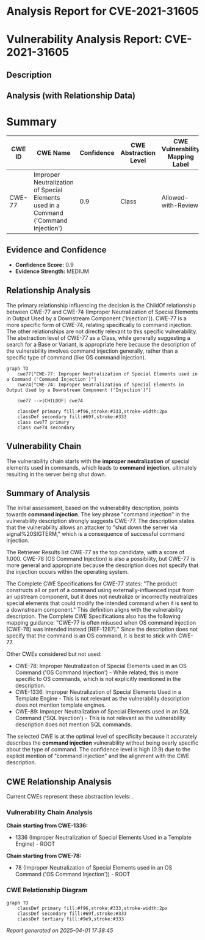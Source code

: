 # Analysis Report for CVE-2021-31605

# Vulnerability Analysis Report: CVE-2021-31605

## Description



## Analysis (with Relationship Data)

# Summary
| CWE ID | CWE Name | Confidence | CWE Abstraction Level | CWE Vulnerability Mapping Label | CWE-Vulnerability Mapping Notes |
|---|---|---|---|---|---|
| CWE-77 | Improper Neutralization of Special Elements used in a Command ('Command Injection') | 0.9 | Class | Allowed-with-Review | Primary CWE |

## Evidence and Confidence

*   **Confidence Score:** 0.9
*   **Evidence Strength:** MEDIUM

## Relationship Analysis
The primary relationship influencing the decision is the ChildOf relationship between CWE-77 and CWE-74 (Improper Neutralization of Special Elements in Output Used by a Downstream Component ('Injection')). CWE-77 is a more specific form of CWE-74, relating specifically to command injection. The other relationships are not directly relevant to this specific vulnerability. The abstraction level of CWE-77 as a Class, while generally suggesting a search for a Base or Variant, is appropriate here because the description of the vulnerability involves command injection generally, rather than a specific type of command (like OS command injection).

```mermaid
graph TD
    cwe77["CWE-77: Improper Neutralization of Special Elements used in a Command ('Command Injection')"]
    cwe74["CWE-74: Improper Neutralization of Special Elements in Output Used by a Downstream Component ('Injection')"]
    
    cwe77 -->|CHILDOF| cwe74
    
    classDef primary fill:#f96,stroke:#333,stroke-width:2px
    classDef secondary fill:#69f,stroke:#333
    class cwe77 primary
    class cwe74 secondary
```

## Vulnerability Chain
The vulnerability chain starts with the **improper neutralization** of special elements used in commands, which leads to **command injection**, ultimately resulting in the server being shut down.

## Summary of Analysis
The initial assessment, based on the vulnerability description, points towards **command injection**. The key phrase "command injection" in the vulnerability description strongly suggests CWE-77. The description states that the vulnerability allows an attacker to "shut down the server via signal%20SIGTERM," which is a consequence of successful command injection.

The Retriever Results list CWE-77 as the top candidate, with a score of 1.000. CWE-78 (OS Command Injection) is also a possibility, but CWE-77 is more general and appropriate because the description does not specify that the injection occurs within the operating system.

The Complete CWE Specifications for CWE-77 states: "The product constructs all or part of a command using externally-influenced input from an upstream component, but it does not neutralize or incorrectly neutralizes special elements that could modify the intended command when it is sent to a downstream component." This definition aligns with the vulnerability description. The Complete CWE Specifications also has the following mapping guidance: "CWE-77 is often misused when OS command injection (CWE-78) was intended instead [REF-1287]." Since the description does not specify that the command is an OS command, it is best to stick with CWE-77.

Other CWEs considered but not used:

*   CWE-78: Improper Neutralization of Special Elements used in an OS Command ('OS Command Injection') - While related, this is more specific to OS commands, which is not explicitly mentioned in the description.
*   CWE-1336: Improper Neutralization of Special Elements Used in a Template Engine - This is not relevant as the vulnerability description does not mention template engines.
*   CWE-89: Improper Neutralization of Special Elements used in an SQL Command ('SQL Injection') - This is not relevant as the vulnerability description does not mention SQL commands.

The selected CWE is at the optimal level of specificity because it accurately describes the **command injection** vulnerability without being overly specific about the type of command. The confidence level is high (0.9) due to the explicit mention of "command injection" and the alignment with the CWE description.


## CWE Relationship Analysis

Current CWEs represent these abstraction levels: .


### Vulnerability Chain Analysis

**Chain starting from CWE-1336:**
- 1336 (Improper Neutralization of Special Elements Used in a Template Engine) - ROOT


**Chain starting from CWE-78:**
- 78 (Improper Neutralization of Special Elements used in an OS Command ('OS Command Injection')) - ROOT



### CWE Relationship Diagram

```mermaid
graph TD
    classDef primary fill:#f96,stroke:#333,stroke-width:2px
    classDef secondary fill:#69f,stroke:#333
    classDef tertiary fill:#9e9,stroke:#333
```



*Report generated on 2025-04-01 17:38:45*
